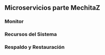##  Microservicios parte MechitaZ
###  Monitor
###  Recursos del Sistema
###  Respaldo y Restauración